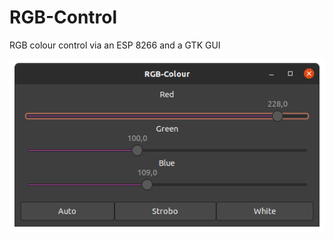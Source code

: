 # RGB-Control
RGB colour control via an ESP 8266 and a GTK GUI

![alt text](https://raw.githubusercontent.com/ronnyroyal/RGB-Control/main/RGB-Colour.png)

